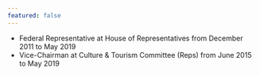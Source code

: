 ```yaml
---
featured: false
---
```

* Federal Representative at House of Representatives from December 2011 to May 2019
* Vice-Chairman at Culture & Tourism Committee (Reps) from June 2015 to May 2019

